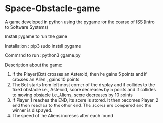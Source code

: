 # Space-Obstacle-game
A game developed in python using the pygame for the course of ISS (Intro to Software Systems)

Install pygame to run the game

Installation : pip3 sudo install pygame

Command to run : python3 ggame.py

Description about the game:

1. If the Player(Bot) crosses an Asteroid, then he gains 5 points and if crosses an Alien , gains 10 points 
2. The Bot starts from left most corner of the display and if collides to the fixed obstacle i.e., Asteroid, score decreases by 5 points and if collides to moving obstacle i.e.,Aliens, score decreases by 10 points
3. If Player_1 reaches the END, its score is stored. It then becomes Player_2 and then reaches to the other end. The scores are compared and the winner is displayed.
4. The speed of the Aliens increses after each round
